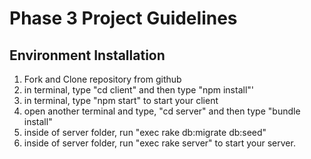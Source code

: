 # Phase 3 Project Guidelines

## Environment Installation
1) Fork and Clone repository from github
2) in terminal, type "cd client" and then type "npm install"'
3) in terminal, type "npm start" to start your client
4) open another terminal and type, "cd server" and then type "bundle install"
5) inside of server folder, run "exec rake db:migrate db:seed"
6) inside of server folder, run "exec rake server" to start your server.